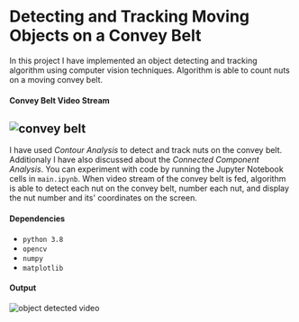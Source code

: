 # Detecting and Tracking Moving Objects on a Convey Belt

In this project I have implemented an object detecting and tracking algorithm using computer vision techniques. Algorithm is able to count nuts on a moving convey belt.

#### Convey Belt Video Stream

![convey belt](https://github.com/OshanJayawardana/object-detection-tracking-on-convey-belt/blob/main/resources/convey%20belt.gif)
---

I have used *Contour Analysis* to detect and track nuts on the convey belt. Additionaly I have also discussed about the *Connected Component Analysis*. You can experiment with code by running the Jupyter Notebook cells in `main.ipynb`.
When video stream of the convey belt is fed, algorithm is able to detect each nut on the convey belt, number each nut, and display the nut number and its' coordinates on the screen.

#### Dependencies

* `python 3.8`
* `opencv`
* `numpy`
* `matplotlib`

#### Output

![object detected video](https://github.com/OshanJayawardana/object-detection-tracking-on-convey-belt/blob/main/resources/object%20detected.gif)
